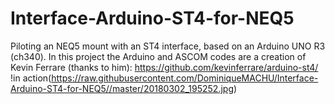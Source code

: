 # Interface-Arduino-ST4-for-NEQ5
Piloting an NEQ5 mount with an ST4 interface, based on an Arduino UNO R3 (ch340).
In this project the Arduino and ASCOM codes are a creation of Kevin Ferrare (thanks to him): https://github.com/kevinferrare/arduino-st4/
!in action(https://raw.githubusercontent.com/DominiqueMACHU/Interface-Arduino-ST4-for-NEQ5//master/20180302_195252.jpg)


